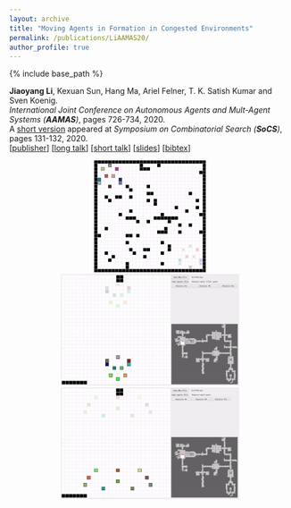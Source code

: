 ```yaml
---
layout: archive
title: "Moving Agents in Formation in Congested Environments"
permalink: /publications/LiAAMAS20/
author_profile: true
---
```


{% include base_path %}
                  
**Jiaoyang Li**, Kexuan Sun, Hang Ma, Ariel Felner, T. K. Satish Kumar and Sven Koenig.      
<i>International Joint Conference on Autonomous Agents and Mult-Agent Systems (**AAMAS**)</i>, pages 726-734, 2020.       
A [short version](https://aaai.org/ocs/index.php/SOCS/SOCS20/paper/view/18535/17676 "Download pdf") appeared at <i>Symposium on Combinatorial Search (**SoCS**)</i>, pages 131-132, 2020.       
[[publisher](http://ifaamas.org/Proceedings/aamas2020/pdfs/p726.pdf)]
[[long talk](https://underline.io/lecture/375-moving-agents-in-formation-in-congested-environments)]
[[short talk](https://www.youtube.com/watch?v=snTG2yL-dgI&list=PLd_hcmfMPvAikLAeI18O4fsDOuDM_Pmx1&index=35)] 
[[slides](https://jiaoyang-li.github.io/files/slides/AAMAS20-MAiF.pdf "Download slides")]
[<a href="javascript:void(0)" onclick="(function(target, id) { if ($('#' + id).css('display') == 'block') { $('#' + id).hide('fast'); $(target).text('bibtex') } else { $('#' + id).show('fast'); $(target).text('bibtex▲') } })(this, 'bibtex-LiAAMAS20');">bibtex</a>]
<div id="bibtex-LiAAMAS20" style="display:none">
<pre>@inproceedings{LiAAMAS20,
  author    = {Jiaoyang Li and Kexuan Sun and Hang Ma and Ariel Felner and T. K. Satish Kumar and Sven Koenig},
  title     = {Moving Agents in Formation in Congested Environments},
  booktitle = {Proceedings of the International Joint Conference on Autonomous Agents and Mult-Agent Systems (AAMAS)},
  pages     = {726--734},
  year      = {2020}
}
</pre></div> 
     
<p style="text-align:center;">
    <img src="/images/formation-random-4x.gif" style="max-height:150pt" alt="formation-random"/>
    <img src="/images/formation-tight-4x.gif" style="max-height:150pt" alt="formation-tight"/>
    <img src="/images/formation-wide-4x.gif" style="max-height:150pt" alt="formation-wide"/>
</p>
         
